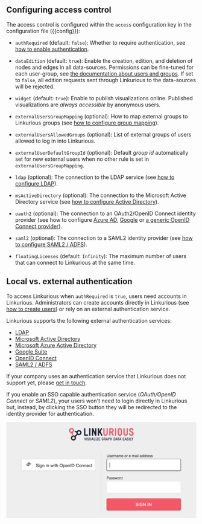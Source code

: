 ## Configuring access control

The access control is configured within the `access` configuration 
key in the configuration file ({{config}}):

- `authRequired` (default: `false`): Whether to require authentication, see [how to enable authentication](/enabling-auth).

- `dataEdition` (default: `true`): Enable the creation, edition, and deletion of nodes and edges in all data-sources.
   Permissions can be fine-tuned for each user-group, see [the documentation about users and groups](/users).
   If set to `false`, all edition requests sent through Linkurious to the data-sources will be rejected.
   
- `widget` (default: `true`): Enable to publish visualizations online.
   Published visualizations are *always accessible* by anonymous users.
  
- `externalUsersGroupMapping` (optional): How to map external groups to Linkurious groups
  (see [how to configure group mapping](/users/#group-mapping)).

- `externalUsersAllowedGroups` (optional): List of external groups of users allowed to log in into Linkurious.
  
- `externalUserDefaultGroupId` (optional): Default *group id* automatically set for new external users
  when no other rule is set in `externalUsersGroupMapping`.
  
- `ldap` (optional): The connection to the LDAP service (see [how to configure LDAP](/ldap/#openldap)).

- `msActiveDirectory` (optional): The connection to the Microsoft Active Directory service
  (see [how to configure Active Directory](/ldap/#active-directory)).
  
- `oauth2` (optional): The connection to an OAuth2/OpenID Connect identity provider
  (see how to configure [Azure AD](/sso-azure), [Google](/sso-google) or [a generic OpenID Connect provider](/sso-openid)).

- `saml2` (optional): The connection to a SAML2 identity provider (see [how to configure SAML2 / ADFS](/sso-saml)).

- `floatingLicenses` (default: `Infinity`): The maximum number of users that can connect to Linkurious at the same time.

## Local vs. external authentication

To access Linkurious when `authRequired` is `true`, users need accounts in Linkurious.
Administrators can create accounts directly in Linkurious (see [how to create users](/users))
or rely on an external authentication service.

Linkurious supports the following external authentication services:
 - [LDAP](/ldap/#openldap)
 - [Microsoft Active Directory](/ldap/#active-directory)
 - [Microsoft Azure Active Directory](/sso-azure)
 - [Google Suite](/sso-google)
 - [OpenID Connect](/sso-openid)
 - [SAML2 / ADFS](/sso-saml)

If your company uses an authentication service that Linkurious does not support yet,
please [get in touch](/support).

If you enable an SSO capable authentication service (*OAuth/OpenID Connect* or *SAML2*),
your users won't need to login directly in Linkurious but, instead, by clicking the SSO button
they will be redirected to the identity provider for authentication.

![](openidconnect-login.png)
